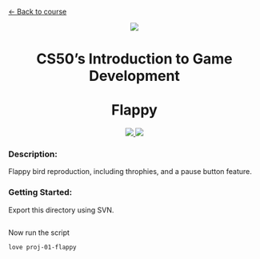 [<- Back to course](../README.md)

<p align="center"><a href="https://cs50.harvard.edu/games/2018">
  <img src="https://github.com/miladparsa/cs50G/blob/main/harvard100.png" /><br>
</a></p>
<h1 align="center">CS50’s Introduction to Game Development<br><br>Flappy</h1>

<p align="center"><a href="#">
  <img src="https://github.com/miladparsa/cs50G/blob/main/output-onlinepngtools.png" />
  <img src="https://github.com/miladparsa/cs50G/blob/main/love.png" />
</a></p>

### Description:
Flappy bird reproduction, including throphies, and a pause button feature.

### Getting Started:
Export this directory using SVN.
```
```
Now run the script
```
love proj-01-flappy
```
